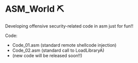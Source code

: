 # ASM_World ⛏
Developing offensive security-related code in asm just for fun!!

Code:
* Code_01.asm		(standard remote shellcode injection)
*	Code_02.asm		(standard call to LoadLibraryA)
* (new code will be released soon!!)
